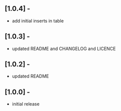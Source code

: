 ## [1.0.4] - 
* add initial inserts in table

## [1.0.3] - 

* updated README and CHANGELOG and LICENCE

## [1.0.2] -

* updated README

## [1.0.0] -

* initial release
